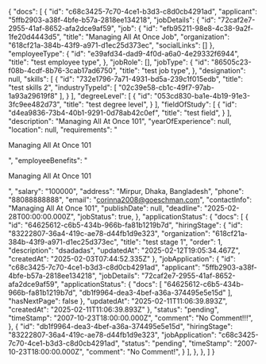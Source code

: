 {
    "docs": [
        {
            "id": "c68c3425-7c70-4ce1-b3d3-c8d0cb4291ad",
            "applicant": "5ffb2903-a38f-4bfe-b57a-2818ee134218",
            "jobDetails": {
                "id": "72caf2e7-2955-41af-8652-afa2dce9af59",
                "job": {
                    "id": "efb95211-98e8-4c38-9a2f-1fe20d4443d5",
                    "title": "Managing All At Once Job",
                    "organization": "618cf21a-384b-43f9-a971-d1ec25d373ec",
                    "socialLinks": []
                },
                "employeeType": {
                    "id": "e39afd34-dad9-4f0d-a6a0-4e29332f6944",
                    "title": "test employee type",
                },
                "jobRole": [],
                "jobType": {
                    "id": "86505c23-f08b-4cdf-8b76-3cab17ad6750",
                    "title": "test job type",
                },
                "designation": null,
                "skills": [
                    {
                        "id": "732e1796-7a71-4931-bd5a-239c1f015edb",
                        "title": "test skills 2",
                        "industryTypeId": [
                            "02c39e58-cb1c-49f7-97ab-1a93a29619f8"
                        ],
                    }
                ],
                "degreeLevel": [
                    {
                        "id": "053cd830-ba1e-4b19-91e3-3fc9ee482d73",
                        "title": "test degree level",
                    }
                ],
                "fieldOfStudy": [
                    {
                        "id": "d4ea9836-73b4-40b1-9291-0d78ab42c0ef",
                        "title": "test field",
                    }
                ],
                "description": "Managing All At Once 101",
                "yearOfExperience": null,
                "location": null,
                "requirements": "<p>Managing All At Once 101</p>",
                "employeeBenefits": "<p>Managing All At Once 101</p>",
                "salary": "100000",
                "address": "Mirpur, Dhaka, Bangladesh",
                "phone": "88088888888",
                "email": "corinna2008@goeschman.com",
                "contactInfo": "Managing All At Once 101",
                "publishDate": null,
                "deadline": "2025-02-28T00:00:00.000Z",
                "jobStatus": true,
            },
            "applicationStatus": {
                "docs": [
                    {
                        "id": "64625612-c6b5-434b-966b-fa81b1219b7d",
                        "hiringStage": {
                            "id": "83222807-36a4-419c-ae78-d44fb1d9e323",
                            "organization": "618cf21a-384b-43f9-a971-d1ec25d373ec",
                            "title": "test stage 1",
                            "order": 1,
                            "description": "dsadadas",
                            "updatedAt": "2025-02-12T19:05:34.467Z",
                            "createdAt": "2025-02-03T07:44:52.335Z"
                        },
                        "jobApplication": {
                            "id": "c68c3425-7c70-4ce1-b3d3-c8d0cb4291ad",
                            "applicant": "5ffb2903-a38f-4bfe-b57a-2818ee134218",
                            "jobDetails": "72caf2e7-2955-41af-8652-afa2dce9af59",
                            "applicationStatus": {
                                "docs": [
                                    "64625612-c6b5-434b-966b-fa81b1219b7d",
                                    "db1f9964-dea3-4bef-a36a-374495e5e15d"
                                ],
                                "hasNextPage": false
                            },
                            "updatedAt": "2025-02-11T11:06:39.893Z",
                            "createdAt": "2025-02-11T11:06:39.893Z"
                        },
                        "status": "pending",
                        "timeStamp": "2007-10-23T18:00:00.000Z",
                        "comment": "No Comment!!!",
                    },
                    {
                        "id": "db1f9964-dea3-4bef-a36a-374495e5e15d",
                        "hiringStage": "83222807-36a4-419c-ae78-d44fb1d9e323",
                        "jobApplication": "c68c3425-7c70-4ce1-b3d3-c8d0cb4291ad",
                        "status": "pending",
                        "timeStamp": "2007-10-23T18:00:00.000Z",
                        "comment": "No Comment!",
                    }
                ],
            },
        },
    ]
}